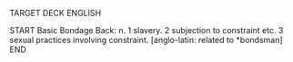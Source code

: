 TARGET DECK
ENGLISH

START
Basic
Bondage
Back: n. 1 slavery. 2 subjection to constraint etc. 3 sexual practices involving constraint. [anglo-latin: related to *bondsman]
END
